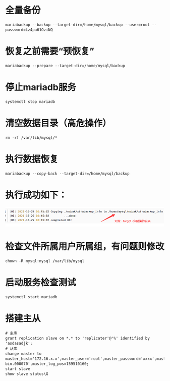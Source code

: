 # 全量备份
```shell
mariabackup --backup --target-dir=/home/mysql/backup --user=root --password=Lz4pu61OziNQ
```
# 恢复之前需要“预恢复”
```shell
mariabackup --prepare --target-dir=/home/mysql/backup
```
# 停止mariadb服务
```shell
systemctl stop mariadb
```
# 清空数据目录（高危操作）
```shell
rm -rf /var/lib/mysql/*
```
# 执行数据恢复
```shell
mariabackup --copy-back --target-dir=/home/mysql/backup
```   
# 执行成功如下：
![img.png](img.png)
# 检查文件所属用户所属组，有问题则修改
```shell
chown -R mysql:mysql /var/lib/mysql
```
# 启动服务检查测试
```shell
systemctl start mariadb
```
# 搭建主从
```shell
# 主库
grant replication slave on *.* to 'replicater'@'%' identified by 'asdasadjk';
# 从库
change master to master_host='172.16.x.x',master_user='root',master_password='xxxx',master_log_file='mysql-bin.000070',master_log_pos=159510160;
start slave
show slave status\G
```
